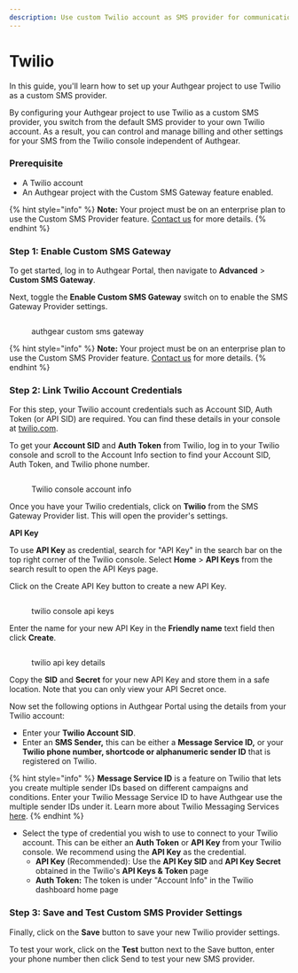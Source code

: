```yaml
---
description: Use custom Twilio account as SMS provider for communication with the users.
---
```


# Twilio

In this guide, you'll learn how to set up your Authgear project to use Twilio as a custom SMS provider.

By configuring your Authgear project to use Twilio as a custom SMS provider, you switch from the default SMS provider to your own Twilio account. As a result, you can control and manage billing and other settings for your SMS from the Twilio console independent of Authgear.

### Prerequisite&#x20;

* A Twilio account
* An Authgear project with the Custom SMS Gateway feature enabled.

{% hint style="info" %}
**Note:** Your project must be on an enterprise plan to use the Custom SMS Provider feature. [Contact us](https://www.authgear.com/schedule-demo) for more details.
{% endhint %}

### Step 1: Enable Custom SMS Gateway

To get started, log in to Authgear Portal, then navigate to **Advanced** > **Custom SMS Gateway**.

Next, toggle the **Enable Custom SMS Gateway** switch on to enable the SMS Gateway Provider settings.

<figure><img src="../../../.gitbook/assets/authgear-custom-sms.png" alt=""><figcaption><p>authgear custom sms gateway</p></figcaption></figure>

{% hint style="info" %}
**Note:** Your project must be on an enterprise plan to use the Custom SMS Provider feature. [Contact us](https://www.authgear.com/schedule-demo) for more details.
{% endhint %}

### Step 2: Link Twilio Account Credentials

For this step, your Twilio account credentials such as Account SID, Auth Token (or API SID) are required. You can find these details in your console at [twilio.com](https://console.twilio.com/).

To get your **Account SID** and **Auth Token** from Twilio, log in to your Twilio console and scroll to the Account Info section to find your Account SID, Auth Token, and Twilio phone number.

<figure><img src="../../../.gitbook/assets/twilio-console-account-info.png" alt=""><figcaption><p>Twilio console account info</p></figcaption></figure>

Once you have your Twilio credentials, click on **Twilio** from the SMS Gateway Provider list. This will open the provider's settings.

**API Key**

To use **API Key** as credential, search for "API Key" in the search bar on the top right corner of the Twilio console. Select **Home** > **API Keys** from the search result to open the API Keys page.

Click on the Create API Key button to create a new API Key.

<figure><img src="../../../.gitbook/assets/twilio-console-api-keys.png" alt=""><figcaption><p>twilio console api keys</p></figcaption></figure>

Enter the name for your new API Key in the **Friendly name** text field then click **Create**.

<figure><img src="../../../.gitbook/assets/twilio-console-create-api-key.png" alt=""><figcaption><p>twilio api key details</p></figcaption></figure>

Copy the **SID** and **Secret** for your new API Key and store them in a safe location. Note that you can only view your API Secret once.

Now set the following options in Authgear Portal using the details from your Twilio account:

* Enter your **Twilio Account SID**.
* Enter an **SMS Sender,** this can be either a **Message Service ID,** or your **Twilio phone number, shortcode or alphanumeric sender ID** that is registered on Twilio.

{% hint style="info" %}
**Message Service ID** is a feature on Twilio that lets you create multiple sender IDs based on different campaigns and conditions. Enter your Twilio Message Service ID to have Authgear use the multiple sender IDs under it. Learn more about Twilio Messaging Services [here](https://www.twilio.com/docs/messaging/services).
{% endhint %}

* Select the type of credential you wish to use to connect to your Twilio account. This can be either an **Auth Token** or **API Key** from your Twilio console. We recommend using the **API Key** as the credential.
  * **API Key** (Recommended): Use the **API Key SID** and **API Key Secret** obtained in the Twilio's **API Keys & Token** page
  * **Auth Token:** The token is under "Account Info" in the Twilio dashboard home page

### Step 3: Save and Test Custom SMS Provider Settings

Finally, click on the **Save** button to save your new Twilio provider settings.

To test your work, click on the **Test** button next to the Save button, enter your phone number then click Send to test your new SMS provider.

&#x20;
